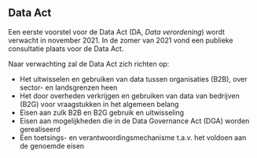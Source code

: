 ## Data Act
Een eerste voorstel voor de Data Act (DA, *Data verordening*) wordt verwacht in november 2021.
In de zomer van 2021 vond een publieke consultatie plaats voor de Data Act.

Naar verwachting zal de Data Act zich richten op:
* Het uitwisselen en gebruiken van data tussen organisaties (B2B), over sector- en landsgrenzen heen
* Het door overheden verkrijgen en gebruiken van data van bedrijven (B2G) voor vraagstukken in het algemeen belang
* Eisen aan zulk B2B en B2G gebruik en uitwisseling
* Eisen aan mogelijkheden die in de Data Governance Act (DGA) worden gerealiseerd
* Een toetsings- en verantwoordingsmechanisme t.a.v. het voldoen aan de genoemde eisen

